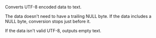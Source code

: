 Converts UTF-8 encoded data to text.

The data doesn't need to have a trailing NULL byte.  If the data includes a NULL byte, conversion stops just before it.

If the data isn't valid UTF-8, outputs empty text.
